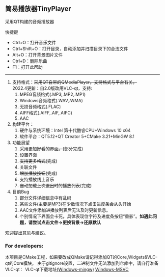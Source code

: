 ## 简易播放器TinyPlayer
采用QT构建的音频播放器

快捷键
+ Ctrl+O：打开音乐文件
+ Ctrl+Shift+O：打开目录，自动添加并扫描目录下的合法文件
+ Alt+O：打开背景图片文件
+ Ctrl+D：删除乐曲
+ F1：打开此帮助
<hr>

1. 支持格式：~~采用QT自带的QMediaPlayer，支持格式与平台有关。~~<br>
2022.4更新：自2.0版改用VLC-qt，支持:
   1. MPEG音频格式(.MP3,.MP2,.MP1)
   2. Windows音频格式(.WAV,.WMA)
   3. 无损音频格式(.FLAC)
   4. AIFF格式(.AIFF,.AIF,.AIFC)
   5. AAC
2. 构建平台：
   1. 硬件与系统环境：Intel 第十代酷睿CPU+Windows 10 x64
   2. 软件平台：QT5.12+QT Creator 5+CMake 3.21+MinGW 8.1
3. 功能展望
   1. ~~采用更加好看的界面。~~(部分完成)
   2. 设置界面
   3. ~~支持更多格式~~(完成)
   4. 关联文件
   5. ~~增加播放按钮~~(完成)
   6. 支持播放线上音乐
   7. ~~自动加载上次退出时的播放列表~~(完成)
4. 目前Bug
   1. 部分文件详细信息中有乱码
   2. 某些文件(主要是MP3)在少数情况下点击进度条会从头开始
   3. AAC文件添加进播放列表后无法及时更新信息。
   4. 个别情况下界面会卡死，具体表现位字符及进度条按钮“重影”。**如遇此问题，请尝试点击文件->更换背景->还原默认**
   

欢迎提出意见与建议。

### For developers:
本项目是CMake工程，如果要改成QMake请记得添加QT的Core,Widgets&VLC-qt的Core模块。
由于gitignore设置，二进制文件无法添加到仓库中，请自行准备VLC-qt：
VLC-qt下载地址[(Windows-mingw)](https://github.com/vlc-qt/vlc-qt/releases/download/1.1.0/VLC-Qt_1.1.0_win32_mingw.7z)
[Windows-MSVC]()